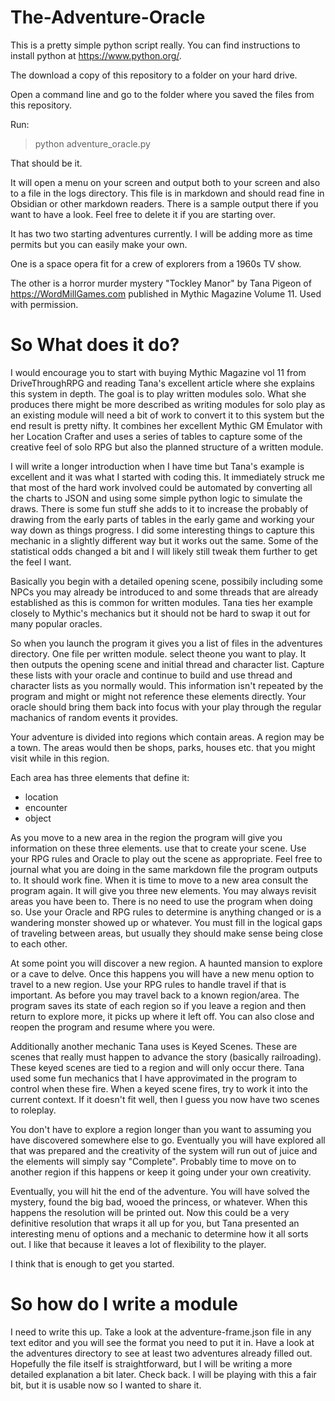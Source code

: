 # The-Adventure-Oracle

This is a pretty simple python script really. You can find instructions to install python at https://www.python.org/.

The download a copy of this repository to a folder on your hard drive.

Open a command line and go to the folder where you saved the files from this repository.

Run:
> python adventure_oracle.py

That should be it.

It will open a menu on your screen and output both to your screen and also to a file in the logs directory. This file is in markdown and should read fine in Obsidian or other markdown readers. There is a sample output there if you want to have a look. Feel free to delete it if you are starting over.

It has two two starting adventures currently. I will be adding more as time permits but you can easily make your own.

One is a space opera fit for a crew of explorers from a 1960s TV show.

The other is a horror murder mystery "Tockley Manor" by Tana Pigeon of https://WordMillGames.com published in Mythic Magazine Volume 11. Used with permission.

# So What does it do?

I would encourage you to start with buying Mythic Magazine vol 11 from DriveThroughRPG and reading Tana's excellent article where she explains this system in depth. The goal is to play written modules solo. What she produces there might be more described as writing modules for solo play as an existing module will need a bit of work to convert it to this system but the end result is pretty nifty. It combines her excellent Mythic GM Emulator with her Location Crafter and uses a series of tables to capture some of the creative feel of solo RPG but also the planned structure of a written module. 

I will write a longer introduction when I have time but Tana's example is excellent and it was what I started with coding this. It immediately struck me that most of the hard work involved could be automated by converting all the charts to JSON and using some simple python logic to simulate the draws. There is some fun stuff she adds to it to increase the probably of drawing from the early parts of tables in the early game and working your way down as things progress. I did some interesting things to capture this mechanic in a slightly different way but it works out the same. Some of the statistical odds changed a bit and I will likely still tweak them further to get the feel I want.

Basically you begin with a detailed opening scene, possibily including some NPCs you may already be introduced to and some threads that are already established as this is common for written modules. Tana ties her example closely to Mythic's mechanics but it should not be hard to swap it out for many popular oracles. 

So when you launch the program it gives you a list of files in the adventures directory. One file per written module. select theone you want to play. It then outputs the opening scene and initial thread and character list. Capture these lists with your oracle and continue to build and use thread and character lists as you normally would. This information isn't repeated by the program and might or might not reference these elements directly. Your oracle should bring them back into focus with your play through the regular machanics of random events it provides. 

Your adventure is divided into regions which contain areas. A region may be a town. The areas would then be shops, parks, houses etc. that you might visit while in this region.

Each area has three elements that define it:
- location
- encounter
- object

As you move to a new area in the region the program will give you information on these three elements. use that to create your scene. Use your RPG rules and Oracle to play out the scene as appropriate. Feel free to journal what you are doing in the same markdown file the program outputs to. It should work fine. When it is time to move to a new area consult the program again. It will give you three new elements. You may always revisit areas you have been to. There is no need to use the program when doing so. Use your Oracle and RPG rules to determine is anything changed or is a wandering monster showed up or whatever. You must fill in the logical gaps of traveling between areas, but usually they should make sense being close to each other.

At some point you will discover a new region. A haunted mansion to explore or a cave to delve. Once this happens you will have a new menu option to travel to a new region. Use your RPG rules to handle travel if that is important. As before you may travel back to a known region/area. The program saves its state of each region so if you leave a region and then return to explore more, it picks up where it left off. You can also close and reopen the program and resume where you were.  

Additionally another mechanic Tana uses is Keyed Scenes. These are scenes that really must happen to advance the story (basically railroading). These keyed scenes are tied to a region and will only occur there. Tana used some fun mechanics that I have approvimated in the program to control when these fire. When a keyed scene fires, try to work it into the current context. If it doesn't fit well, then I guess you now have two scenes to roleplay. 

You don't have to explore a region longer than you want to assuming you have discovered somewhere else to go. Eventually you will have explored all that was prepared and the creativity of the system will run out of juice and the elements will simply say "Complete". Probably time to move on to another region if this happens or keep it going under your own creativity. 

Eventually, you will hit the end of the adventure. You will have solved the mystery, found the big bad, wooed the princess, or whatever. When this happens the resolution will be printed out. Now this could be a very definitive resolution that wraps it all up for you, but Tana presented an interesting menu of options and a mechanic to determine how it all sorts out. I like that because it leaves a lot of flexibility to the player.

I think that is enough to get you started.

# So how do I write a module

I need to write this up. Take a look at the adventure-frame.json file in any text editor and you will see the format you need to put it in. Have a look at the adventures directory to see at least two adventures already filled out. Hopefully the file itself is straightforward, but I will be writing a more detailed explanation a bit later. Check back. I will be playing with this a fair bit, but it is usable now so I wanted to share it.
